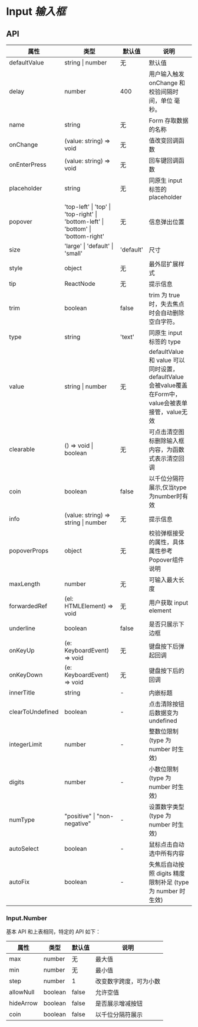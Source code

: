 # Input *输入框*

<example />

## API

| 属性 | 类型 | 默认值 | 说明 |
| --- | --- | --- | --- |
| defaultValue | string \| number | 无 | 默认值 |
| delay | number | 400 | 用户输入触发 onChange 和校验间隔时间，单位 毫秒。|
| name | string | 无 | Form 存取数据的名称 |
| onChange | (value: string) => void | 无 | 值改变回调函数 |
| onEnterPress | (value: string) => void | 无| 回车键回调函数 |
| placeholder | string | 无 | 同原生 input 标签的 placeholder |
| popover | 'top-left' \| 'top' \| 'top-right' \| 'bottom-left' \| 'bottom' \| 'bottom-right' | 无| 信息弹出位置 |
| size | 'large' \| 'default' \| 'small' | 'default' | 尺寸 |
| style | object | 无 | 最外层扩展样式 |
| tip | ReactNode | 无 | 提示信息 |
| trim | boolean | false | trim 为 true 时，失去焦点时会自动删除空白字符。 |
| type | string | 'text' | 同原生 input 标签的 type |
| value | string \| number | 无 | defaultValue 和 value 可以同时设置，defaultValue 会被value覆盖<br />在Form中，value会被表单接管，value无效 |
| clearable | () => void \| boolean | 无 | 可点击清空图标删除输入框内容，为函数式表示清空回调 |
| coin | boolean | false | 以千位分隔符展示,仅当type为number时有效 |
| info | (value: string) => string \| number | 无 | 提示信息 |
| popoverProps | object | 无 | 校验弹框接受的属性，具体属性参考Popover组件说明 |
| maxLength | number | 无 | 可输入最大长度 |
| forwardedRef | (el: HTMLElement) => void | 无 | 用户获取 input element |
| underline | boolean | false | 是否只展示下边框 |
| onKeyUp | (e: KeyboardEvent) => void | 无 | 键盘按下后弹起回调 |
| onKeyDown | (e: KeyboardEvent) => void | 无 | 键盘按下后的回调 |
| innerTitle | string | - | 内嵌标题 |
| clearToUndefined | boolean | - | 点击清除按钮后数据变为 undefined |
| integerLimit | number | - | 整数位限制(type 为 number 时生效)  |
| digits | number | - | 小数位限制(type 为 number 时生效) |
| numType | "positive" \| "non-negative" | - | 设置数字类型(type 为 number 时生效) |
| autoSelect | boolean | - | 鼠标点击自动选中所有内容 |
| autoFix | boolean | - | 失焦后自动按照 digits 精度限制补足 (type 为 number 时生效) |

### Input.Number

基本 API 和上表相同，特定的 API 如下：

| 属性 | 类型 | 默认值 | 说明 |
| --- | --- | --- | --- |
| max | number | 无 | 最大值 |
| min | number | 无 | 最小值 |
| step | number | 1 | 改变数字跨度，可为小数 |
| allowNull | boolean | false | 允许空值 |
| hideArrow | boolean | false | 是否展示增减按钮 |
| coin | boolean | false | 以千位分隔符展示 |

